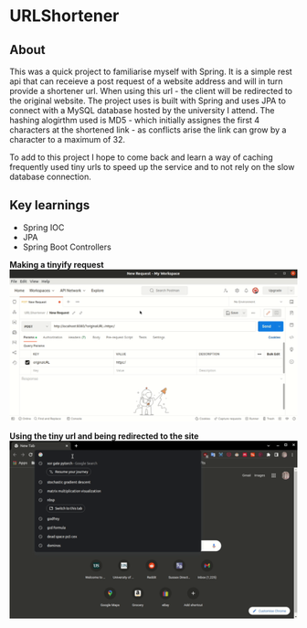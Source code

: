 # URLShortener

<h2>About</h2>

This was a quick project to familiarise myself with Spring. It is a simple rest api that can receieve a post request of a website address and will in turn provide a shortener url. When using this url - the client will be redirected to the original website. The project uses is built with Spring and uses JPA to connect with a MySQL database hosted by the university I attend. The hashing alogirthm used is MD5 - which initially assignes the first 4 characters at the shortened link - as conflicts arise the link can grow by a character to a maximum of 32.

To add to this project I hope to come back and learn a way of caching frequently used tiny urls to speed up the service and to not rely on the slow database connection.

<h2>Key learnings</h2>

- Spring IOC
- JPA
- Spring Boot Controllers

**Making a tinyify request**
<br/>
![](markdownGifs/POST.gif "Creating a short URL")
 

**Using the tiny url and being redirected to the site**
<br/>
![](markdownGifs/GET.gif "Short URL redirect")
